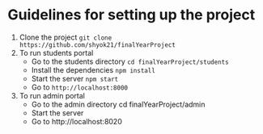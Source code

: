 # Guidelines for setting up the project

1. Clone the project `git clone https://github.com/shyok21/finalYearProject`
2. To run students portal
    - Go to the students directory `cd finalYearProject/students`
    - Install the dependencies `npm install`
    - Start the server `npm start`
    - Go to `http://localhost:8000`
3. To run admin portal
    - Go to the admin directory cd finalYearProject/admin
    - Start the server
    - Go to http://localhost:8020
